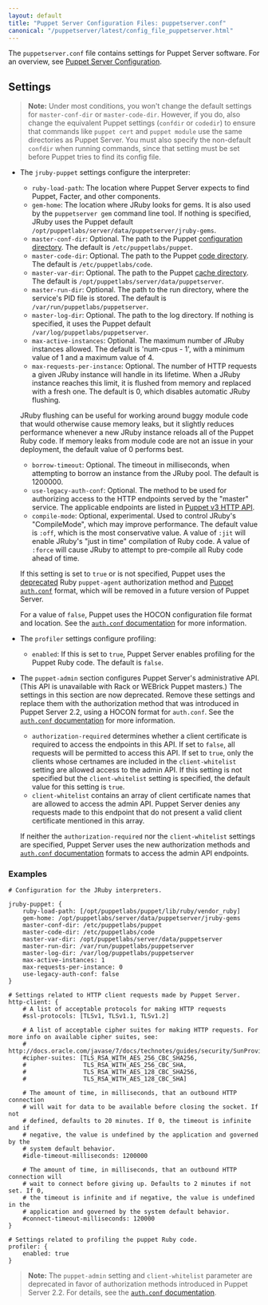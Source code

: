 ```yaml
---
layout: default
title: "Puppet Server Configuration Files: puppetserver.conf"
canonical: "/puppetserver/latest/config_file_puppetserver.html"
---
```


[configuration directory]: /puppet/latest/reference/dirs_confdir.html
[code directory]: /puppet/latest/reference/dirs_codedir.html
[cache directory]: /puppet/latest/reference/dirs_vardir.html
[`auth.conf` documentation]: ./config_file_auth.html
[deprecated]: ./deprecated_features.html

The `puppetserver.conf` file contains settings for Puppet Server software. For an overview, see [Puppet Server Configuration](./configuration.html).

## Settings

> **Note:** Under most conditions, you won't change the default settings for `master-conf-dir` or `master-code-dir`. However, if you do, also change the equivalent Puppet settings (`confdir` or `codedir`) to ensure that commands like `puppet cert` and `puppet module` use the same directories as Puppet Server. You must also specify the non-default `confdir` when running commands, since that setting must be set before Puppet tries to find its config file.

* The `jruby-puppet` settings configure the interpreter:
    * `ruby-load-path`: The location where Puppet Server expects to find Puppet, Facter, and other components.
    * `gem-home`: The location where JRuby looks for gems. It is also used by the `puppetserver gem` command line tool. If nothing is specified, JRuby uses the Puppet default `/opt/puppetlabs/server/data/puppetserver/jruby-gems`.
    * `master-conf-dir`: Optional. The path to the Puppet [configuration directory][]. The default is `/etc/puppetlabs/puppet`.
    * `master-code-dir`: Optional. The path to the Puppet [code directory][]. The default is `/etc/puppetlabs/code`.
    * `master-var-dir`: Optional. The path to the Puppet [cache directory][]. The default is `/opt/puppetlabs/server/data/puppetserver`.
    * `master-run-dir`: Optional. The path to the run directory, where the service's PID file is stored. The default is `/var/run/puppetlabs/puppetserver`.
    * `master-log-dir`: Optional. The path to the log directory. If nothing is specified, it uses the Puppet default `/var/log/puppetlabs/puppetserver`.
    * `max-active-instances`: Optional. The maximum number of JRuby instances allowed. The default is 'num-cpus - 1', with a minimum value of 1 and a maximum value of 4.
    * `max-requests-per-instance`: Optional. The number of HTTP requests a given JRuby instance will handle in its lifetime. When a JRuby instance reaches this limit, it is flushed from memory and replaced with a fresh one. The default is 0, which disables automatic JRuby flushing.

    JRuby flushing can be useful for working around buggy module code that would otherwise cause memory leaks, but it slightly reduces performance whenever a new JRuby instance reloads all of the Puppet Ruby code. If memory leaks from module code are not an issue in your deployment, the default value of 0 performs best.
    * `borrow-timeout`: Optional. The timeout in milliseconds, when attempting to borrow an instance from the JRuby pool. The default is 1200000.
    * `use-legacy-auth-conf`: Optional. The method to be used for authorizing access to the HTTP endpoints served by the "master" service. The applicable endpoints are listed in [Puppet v3 HTTP API](/puppet/latest/reference/http_api/http_api_index.html#puppet-v3-http-api).
    * `compile-mode`: Optional, experimental.  Used to control JRuby's "CompileMode", which may improve performance.  The default value is `:off`, which is the most conservative value.  A value of `:jit` will enable JRuby's "just in time" compilation of Ruby code.  A value of `:force` will cause JRuby to attempt to pre-compile all Ruby code ahead of time.

    If this setting is set to `true` or is not specified, Puppet uses the [deprecated][] Ruby `puppet-agent` authorization method and [Puppet `auth.conf`][`auth.conf` documentation] format, which will be removed in a future version of Puppet Server.
    
    For a value of `false`, Puppet uses the HOCON configuration file format and location. See the [`auth.conf` documentation](./config_file_auth.html) for more information.
* The `profiler` settings configure profiling:
    * `enabled`: If this is set to `true`, Puppet Server enables profiling for the Puppet Ruby code. The default is `false`.
* The `puppet-admin` section configures Puppet Server's administrative API. (This API is unavailable with Rack or WEBrick Puppet masters.) The settings in this section are now deprecated. Remove these settings and replace them with the authorization method that was introduced in Puppet Server 2.2, using a HOCON format for `auth.conf`. See the [`auth.conf` documentation][] for more information.
    * `authorization-required` determines whether a client certificate is required to access the endpoints in this API. If set to `false`, all requests will be permitted to access this API. If set to `true`, only the clients whose certnames are included in the `client-whitelist` setting are allowed access to the admin API. If this setting is not specified but the `client-whitelist` setting is specified, the default value for this setting is `true`.
    * `client-whitelist` contains an array of client certificate names that are allowed to access the admin API. Puppet Server denies any requests made to this endpoint that do not present a valid client certificate mentioned in this array.

    If neither the `authorization-required` nor the `client-whitelist` settings are specified, Puppet Server uses the new authorization methods and [`auth.conf` documentation][] formats to access the admin API endpoints.

### Examples

~~~
# Configuration for the JRuby interpreters.

jruby-puppet: {
    ruby-load-path: [/opt/puppetlabs/puppet/lib/ruby/vendor_ruby]
    gem-home: /opt/puppetlabs/server/data/puppetserver/jruby-gems
    master-conf-dir: /etc/puppetlabs/puppet
    master-code-dir: /etc/puppetlabs/code
    master-var-dir: /opt/puppetlabs/server/data/puppetserver
    master-run-dir: /var/run/puppetlabs/puppetserver
    master-log-dir: /var/log/puppetlabs/puppetserver
    max-active-instances: 1
    max-requests-per-instance: 0
    use-legacy-auth-conf: false
}

# Settings related to HTTP client requests made by Puppet Server.
http-client: {
    # A list of acceptable protocols for making HTTP requests
    #ssl-protocols: [TLSv1, TLSv1.1, TLSv1.2]

    # A list of acceptable cipher suites for making HTTP requests. For more info on available cipher suites, see:
    # http://docs.oracle.com/javase/7/docs/technotes/guides/security/SunProviders.html#SunJSSEProvider
    #cipher-suites: [TLS_RSA_WITH_AES_256_CBC_SHA256,
    #                TLS_RSA_WITH_AES_256_CBC_SHA,
    #                TLS_RSA_WITH_AES_128_CBC_SHA256,
    #                TLS_RSA_WITH_AES_128_CBC_SHA]

    # The amount of time, in milliseconds, that an outbound HTTP connection
    # will wait for data to be available before closing the socket. If not
    # defined, defaults to 20 minutes. If 0, the timeout is infinite and if
    # negative, the value is undefined by the application and governed by the
    # system default behavior.
    #idle-timeout-milliseconds: 1200000

    # The amount of time, in milliseconds, that an outbound HTTP connection will
    # wait to connect before giving up. Defaults to 2 minutes if not set. If 0,
    # the timeout is infinite and if negative, the value is undefined in the
    # application and governed by the system default behavior.
    #connect-timeout-milliseconds: 120000
}

# Settings related to profiling the puppet Ruby code.
profiler: {
    enabled: true
}
~~~

> **Note:** The `puppet-admin` setting and `client-whitelist` parameter are deprecated in favor of authorization methods introduced in Puppet Server 2.2. For details, see the [`auth.conf` documentation][].
